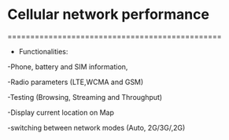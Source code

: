 
# Cellular network performance
===============================================	


- Functionalities: 

-Phone, battery and SIM information, 

-Radio parameters (LTE,WCMA and GSM)  

-Testing (Browsing, Streaming and Throughput) 

-Display current location on Map  

-switching between network modes (Auto, 2G/3G/,2G)  




